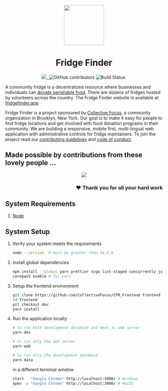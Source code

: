 <p align="center">
  <a href="https://www.fridgemap.com/">
    <img src="https://raw.githubusercontent.com/CollectiveFocus/CFM_Frontend/dev/public/feedback/happyFridge.svg" height="128">
  </a>
  <h1 align="center">Fridge Finder</h1>
</p>

<p align="center">
  <a aria-label="Collective Focus logo" href="https://collectivefocus.site/">
    <img src="https://img.shields.io/badge/sponsor-Collective%20Focus-yellow?style=flat-square&labelColor=F6F6F6">
  </a>
  <a aria-label="GitHub Repo stars" href="https://github.com/CollectiveFocus/CFM_Frontend/">
    <img alt="" src="https://img.shields.io/github/stars/CollectiveFocus/CFM_Frontend?style=flat-square&labelColor=F6F6F6">
  </a>
  <img aria-label="GitHub contributors" alt="GitHub contributors" src="https://img.shields.io/github/contributors/CollectiveFocus/CFM_Frontend?style=flat-square&labelColor=F6F6F6">
  <img alt="Build Status" src="https://img.shields.io/github/actions/workflow/status/CollectiveFocus/CFM_Frontend/dev.yml?style=flat-square&labelColor=F6F6F6">
  <a aria-label="Join the community on Discord" href="https://discord.com/channels/955884900655972463/955886184159125534">
    <img alt="" src="https://img.shields.io/badge/Join%20the%20community-yellow.svg?style=flat-square&logo=Discord&labelColor=F6F6F6">
  </a>
</p>

A community fridge is a decentralized resource where businesses and individuals can [donate perishable food](https://www.thrillist.com/lifestyle/new-york/nyc-community-fridges-how-to-support). There are dozens of fridges hosted by volunteers across the country. The Fridge Finder website is available at [fridgefinder.app](https://fridgefinder.app/)

Fridge Finder is a project sponsored by [Collective Focus](https://collectivefocus.site/), a community organization in Brooklyn, New York. Our goal is to make it easy for people to find fridge locations and get involved with food donation programs in their community. We are building a responsive, mobile first, multi-lingual web application with administrative controls for fridge maintainers. To join the project read our [contributing guidelines](./CONTRIBUTING.md) and [code of conduct](./CODE_OF_CONDUCT.md).

<h2>Made possible by contributions from these lovely people &hellip;</h2>
<p align="center">
  <a href = "https://github.com/CollectiveFocus/CFM_Frontend/graphs/contributors">
    <img src = "https://contrib.rocks/image?repo=CollectiveFocus/CFM_Frontend"/>
  </a>
</p>
<h3 align="right">❤ Thank you for all your hard work</h3>

## System Requirements

1. [Node](https://nodejs.org/en/)

## System Setup

1. Verify your system meets the requirements

   ```bash
   node --version  # must be greater than 14.6.0
   ```

1. Install global dependencies

   ```bash
   npm install --global yarn prettier svgo lint-staged concurrently json-server
   corepack enable # for yarn
   ```

1. Setup the frontend environment

   ```bash
   git clone https://github.com/CollectiveFocus/CFM_Frontend frontend
   cd frontend
   git checkout dev
   yarn install
   ```

1. Run the application locally

   ```bash
   # to run both development database and Next.js web server
   yarn dev

   # to run only the web server
   yarn web

   # to run only the development database
   yarn data
   ```

   in a different terminal window

   ```bash
   start   "Google Chrome" http://localhost:3000/ # Windows
   open -a "Google Chrome" http://localhost:3000/ # MacOS
   ```
